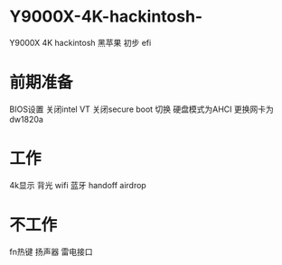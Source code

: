 # Y9000X-4K-hackintosh-
Y9000X 4K hackintosh 黑苹果 初步 efi

# 前期准备
BIOS设置 
  关闭intel VT 
  关闭secure boot
  切换 硬盘模式为AHCI
更换网卡为dw1820a

# 工作
4k显示 背光
wifi 蓝牙 handoff airdrop

# 不工作
fn热键
扬声器
雷电接口
